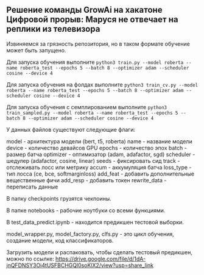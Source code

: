 ## Решение команды GrowAi на хакатоне Цифровой прорыв: Маруся не отвечает на реплики из телевизора

Извиняемся за грязность репозитория, но в таком формате обучение может быть запущено.

Для запуска обучения выполните `python3 train.py --model roberta --name roberta_test --epochs 5 --batch 8 --optimizer adam --scheduler cosine --device 4`

Для запуска обучения на фолдах выполните `python3 train_cv.py --model roberta --name roberta_test --epochs 5 --batch 8 --optimizer adam --scheduler cosine --device 4`

Для запуска обучения с семплированием выполните `python3 train_sampled.py --model roberta --name roberta_test --epochs 5 --batch 8 --optimizer adam --scheduler cosine --device 4`

У данных файлов существуют следующие флаги:

model - архитектура модели (bert, t5, roberta)
name - название модели
device - количество девайсов GPU
epochs - количество эпох
batch - размер батча
optimizer - оптимизатор (adam, adafactor, sgd)
scheduler - шедулер (adafactor, cosine, linear)
seeds - фиксировать сид
track - отслеживать лосс или метрику
accum - аккумуляция батча
loss_type - тип лосса (ce, bce, softmarginloss)
add_feat - добавить дополнительные вещественные фичи
add_resp - добавить токен
rewrite_data - переписать данные

В папку checkpoints грузятся чекпоины.

В папке notebooks - рабочие ноутбуки со всеми функциями.

В test_data_predict.ipynb - находится предикшен тестовой выборки.

model_wrapper.py, model_factory.py, clfs.py - это цикл обучения, создание модели, код классификаторов.

Загрузить модели и распаковать, чтобы сделать тестовый предикшен, можно по ссылке: 
https://drive.google.com/file/d/1dA-jnQFDNSY3Oi4tUSFBCHGQl0soKlX2/view?usp=share_link
